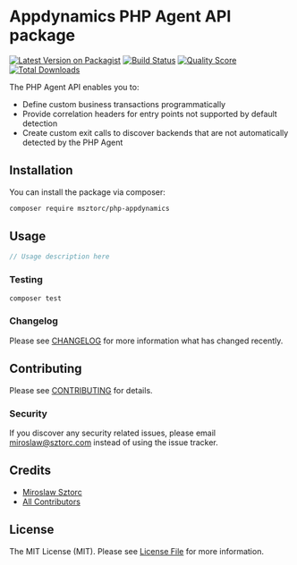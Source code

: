 # Appdynamics PHP Agent API package

[![Latest Version on Packagist](https://img.shields.io/packagist/v/msztorc/php-appdynamics.svg?style=flat-square)](https://packagist.org/packages/msztorc/php-appdynamics)
[![Build Status](https://img.shields.io/travis/msztorc/php-appdynamics/master.svg?style=flat-square)](https://travis-ci.org/msztorc/php-appdynamics)
[![Quality Score](https://img.shields.io/scrutinizer/g/msztorc/php-appdynamics.svg?style=flat-square)](https://scrutinizer-ci.com/g/msztorc/php-appdynamics)
[![Total Downloads](https://img.shields.io/packagist/dt/msztorc/php-appdynamics.svg?style=flat-square)](https://packagist.org/packages/msztorc/php-appdynamics)

The PHP Agent API enables you to:

- Define custom business transactions programmatically
- Provide correlation headers for entry points not supported by default detection
- Create custom exit calls to discover backends that are not automatically detected by the PHP Agent

## Installation

You can install the package via composer:

```bash
composer require msztorc/php-appdynamics
```

## Usage

``` php
// Usage description here
```

### Testing

``` bash
composer test
```

### Changelog

Please see [CHANGELOG](CHANGELOG.md) for more information what has changed recently.

## Contributing

Please see [CONTRIBUTING](CONTRIBUTING.md) for details.

### Security

If you discover any security related issues, please email miroslaw@sztorc.com instead of using the issue tracker.

## Credits

- [Miroslaw Sztorc](https://github.com/msztorc)
- [All Contributors](../../contributors)

## License

The MIT License (MIT). Please see [License File](LICENSE.md) for more information.

